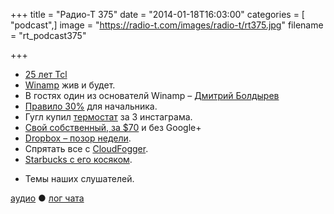 +++
title = "Радио-Т 375"
date = "2014-01-18T16:03:00"
categories = [ "podcast",]
image = "https://radio-t.com/images/radio-t/rt375.jpg"
filename = "rt_podcast375"

+++

* [25 лет Tcl](http://blog.tkdocs.com/2014/01/happy-25th-tcl.html)
* [Winamp](http://www.theverge.com/2014/1/14/5263086/winamp-radionomy-acquisition-internet-radio-service) жив и будет.
* В гостях один из основателй Winamp – [Дмитрий Болдырев](http://ru.winamp.com/story)
* [Правило 30%](http://www.drdobbs.com/architecture-and-design/engineering-managers-should-code-30-of-t/240165174) для начальника.
* Гугл купил [термостат](http://mashable.com/2014/01/13/why-google-acquired-nest/) за 3 инстаграма.
* [Свой собственный, за $70](http://www.businessinsider.com/open-source-nest-2014-1) и без Google+
* [Dropbox – позор недели](https://tech.dropbox.com/2014/01/outage-post-mortem/).
* Спрятать все с [CloudFogger](http://thehackernews.com/2014/01/how-to-encrypt-your-files-before.html).
* [Starbucks с его косяком](http://mashable.com/2014/01/16/starbucks-mobile-passwords-plaintext/).
- Темы наших слушателей.


[аудио](http://cdn.radio-t.com/rt_podcast375.mp3) ● [лог чата](http://chat.radio-t.com/logs/radio-t-375.html)
<audio src="http://cdn.radio-t.com/rt_podcast375.mp3" preload="none"></audio>